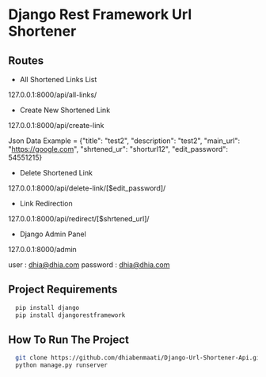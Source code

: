 
# Django Rest Framework Url Shortener




## Routes
- All Shortened Links List

127.0.0.1:8000/api/all-links/

- Create New Shortened Link

127.0.0.1:8000/api/create-link

Json Data Example = {"title": "test2", "description": "test2", "main_url": "https://google.com", "shrtened_ur": "shorturl12", "edit_password": 54551215}

- Delete Shortened Link

127.0.0.1:8000/api/delete-link/[$edit_password]/

- Link Redirection

127.0.0.1:8000/api/redirect/[$shrtened_url]/

- Django Admin Panel

127.0.0.1:8000/admin

user : dhia@dhia.com
password : dhia@dhia.com
## Project Requirements

```bash
  pip install django
  pip install djangorestframework
```
    
## How To Run The Project

```bash
  git clone https://github.com/dhiabenmaati/Django-Url-Shortener-Api.git
  python manage.py runserver
```

